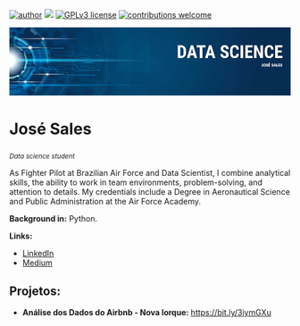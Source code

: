 [![author](https://img.shields.io/badge/author-JoséSales-red.svg)](https://www.linkedin.com/in/jos%C3%A9-sales-7aa596218/) [![](https://img.shields.io/badge/python-3.7+-blue.svg)](https://www.python.org/downloads/release/python-365/) [![GPLv3 license](https://img.shields.io/badge/License-GPLv3-blue.svg)](http://perso.crans.org/besson/LICENSE.html) [![contributions welcome](https://img.shields.io/badge/contributions-welcome-brightgreen.svg?style=flat)](https://github.com/Salesjdsj/Data_science/issues)

<p align="center">
  <img src="banner.png" >
</p>

# José Sales
<sub>*Data science student* </sub>

As Fighter Pilot at Brazilian Air Force and Data Scientist, I combine analytical skills, the ability to work in team environments, problem-solving, and attention to details. My credentials include a Degree in Aeronautical Science and Public Administration at the Air Force Academy.

**Background in:** Python.

**Links:**
* [LinkedIn](https://www.linkedin.com/in/jos%C3%A9-sales-7aa596218/)
* [Medium](https://medium.com/@josesalesjdsj)


## Projetos:
* **Análise dos Dados do Airbnb - Nova Iorque:** https://bit.ly/3iymGXu

